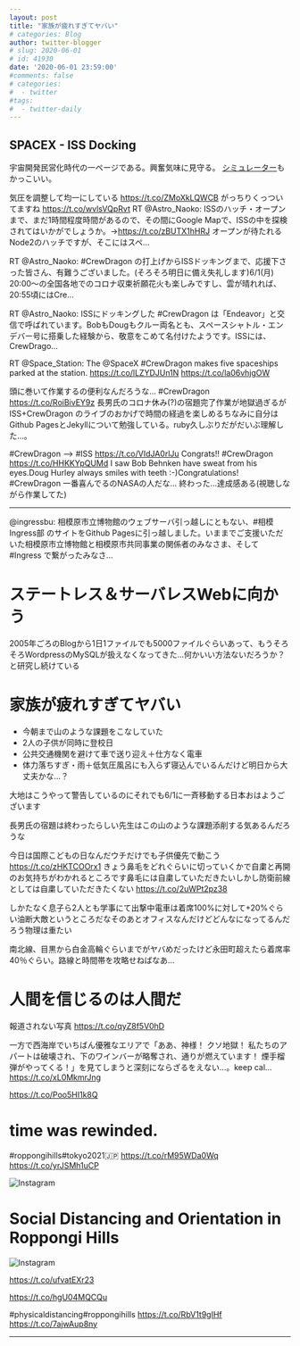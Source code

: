 ```yaml
---
layout: post
title: "家族が疲れすぎてヤバい"
# categories: Blog
author: twitter-blogger
# slug: 2020-06-01
# id: 41930
date: '2020-06-01 23:59:00'
#comments: false
# categories:
#  - twitter
#tags:
#  - twitter-daily
---
```


## SPACEX - ISS Docking

宇宙開発民営化時代の一ページである。興奮気味に見守る。
[シミュレーター](https://iss-sim.spacex.com/)もかっこいい。

気圧を調整して均一にしている https://t.co/ZMoXkLQWCB 
がっちりくっついてますね https://t.co/wvlsVQpRvt 
RT @Astro_Naoko: ISSのハッチ・オープンまで、まだ1時間程度時間があるので、その間にGoogle Mapで、ISSの中を探検されてはいかがでしょうか。→https://t.co/zBUTX1hHRJ オープンが待たれるNode2のハッチですが、そこにはスペ…

RT @Astro_Naoko: #CrewDragon の打上げからISSドッキングまで、応援下さった皆さん、有難うございました。(そろそろ明日に備え失礼します)6/1(月) 20:00〜の全国各地でのコロナ収束祈願花火も楽しみですし、雲が晴れれば、20:55頃にはCre…

RT @Astro_Naoko: ISSにドッキングした #CrewDragon は「Endeavor」と交信で呼ばれています。BobもDougもクルー両名とも、スペースシャトル・エンデバー号に搭乗した経験から、敬意をこめて名付けたようです。ISSには、CrewDrago…

RT @Space_Station: The @SpaceX #CrewDragon makes five spaceships parked at the station. https://t.co/lLZYDJUn1N https://t.co/la06vhjgOW

頭に巻いて作業するの便利なんだろうな… #CrewDragon https://t.co/RoiBivEY9z 
長男氏のコロナ休み(?)の宿題完了作業が地獄過ぎるがISS+CrewDragon のライブのおかげで時間の経過を楽しめるちなみに自分は Github PagesとJekyllについて勉強している。ruby久しぶりだがだいぶ理解した…。

#CrewDragon --> #ISS https://t.co/VIdJA0rlJu 
Congrats!! #CrewDragon https://t.co/HHKKYpQUMd 
I saw Bob Behnken have sweat from his eyes.Doug Hurley always smiles with teeth :-)Congratulations! #CrewDragon 
一番喜んでるのNASAの人だな… 
終わった…達成感ある(視聴しながら作業してた)

<HR>

@ingressbu: 相模原市立博物館のウェブサーバ引っ越しにともない、#相模Ingress部 のサイトをGithub Pagesに引っ越しました。いままでご支援いただいた相模原市立博物館と相模原市共同事業の関係者のみなさま、そして #Ingress で繋がったみなさ…

# ステートレス＆サーバレスWebに向かう

2005年ごろのBlogから1日1ファイルでも5000ファイルぐらいあって、もうそろそろWordpressのMySQLが扱えなくなってきた…何かいい方法ないだろうか？と研究し続けている


# 家族が疲れすぎてヤバい

- 今朝まで山のような課題をこなしていた
- 2人の子供が同時に登校日
- 公共交通機関を避けて車で送り迎え＋仕方なく電車
- 体力落ちすぎ・雨＋低気圧風呂にも入らず寝込んでいるんだけど明日から大丈夫かな…？ 

大地はこうやって警告しているのにそれでも6/1に一斉移動する日本おはようございます

長男氏の宿題は終わったらしい先生はこの山のような課題添削する気あるんだろうな

今日は国際こどもの日なんだウチだけでも子供優先で動こう https://t.co/zHKTCOOrx1 
きょう鼻毛をどれぐらいに切っていくかで自粛と再開のお気持ちがわかれるところです鼻毛には自粛していただきたいしかし防衛前線としては自粛していただきたくない https://t.co/2uWPt2pz38


しかたなく息子ら2人とも学事にて出撃中電車は着席100%に対して+20%ぐらい油断大敵というところだなそのあとオフィスなんだけどどんなになってるんだろう物理は重たい

南北線、目黒から白金高輪ぐらいまでがヤバめだったけど永田町超えたら着席率40％ぐらい。路線と時間帯を攻略せねばなあ…


# 人間を信じるのは人間だ

報道されない写真 https://t.co/qyZ8f5V0hD

一方で西海岸でいちばん優雅なエリアで「ああ、神様！ クソ地獄！ 私たちのアパートは破壊され、下のワインバーが略奪され、通りが燃えています！ 煙手榴弾がやってくる！」を見てしまうと深刻にならざるをえない…。keep cal… https://t.co/xL0MkmrJng 

https://t.co/Poo5HI1k8Q 

# time was rewinded.
#roppongihills#tokyo2021🇯🇵 https://t.co/rM95WDa0Wq https://t.co/yrJSMh1uCP

![Instagram](https://pbs.twimg.com/media/EZZdiNgXgAE_PDu?format=jpg&name=small)


# Social Distancing and Orientation in Roppongi Hills

![Instagram](https://pbs.twimg.com/media/EZZdihvWkAMCzmn?format=jpg&name=small)

https://t.co/ufvatEXr23

https://t.co/hgU04MQCQu


#physicaldistancing#roppongihills https://t.co/RbV1t9gIHf https://t.co/7ajwAup8ny

<hr>

<blockquote class="twitter-tweet" data-conversation="none"><a href="https://twitter.com/o_ob/statuses/1267113139851558912"></a></blockquote>
<blockquote class="twitter-tweet" data-conversation="none"><a href="https://twitter.com/o_ob/statuses/1267115311116902400"></a></blockquote>
<blockquote class="twitter-tweet" data-conversation="none"><a href="https://twitter.com/o_ob/statuses/1267115650805202945"></a></blockquote>
<blockquote class="twitter-tweet" data-conversation="none"><a href="https://twitter.com/o_ob/statuses/1267135475921195008"></a></blockquote>
<blockquote class="twitter-tweet" data-conversation="none"><a href="https://twitter.com/o_ob/statuses/1267135529104994304"></a></blockquote>
<blockquote class="twitter-tweet" data-conversation="none"><a href="https://twitter.com/o_ob/statuses/1267136976576057345"></a></blockquote>
<blockquote class="twitter-tweet" data-conversation="none"><a href="https://twitter.com/o_ob/statuses/1267137323034009605"></a></blockquote>
<blockquote class="twitter-tweet" data-conversation="none"><a href="https://twitter.com/o_ob/statuses/1267138026003546112"></a></blockquote>
<blockquote class="twitter-tweet" data-conversation="none"><a href="https://twitter.com/o_ob/statuses/1267144577179238402"></a></blockquote>
<blockquote class="twitter-tweet" data-conversation="none"><a href="https://twitter.com/o_ob/statuses/1267144939088953344"></a></blockquote>
<blockquote class="twitter-tweet" data-conversation="none"><a href="https://twitter.com/o_ob/statuses/1267145768973942785"></a></blockquote>
<blockquote class="twitter-tweet" data-conversation="none"><a href="https://twitter.com/o_ob/statuses/1267151793168900101"></a></blockquote>
<blockquote class="twitter-tweet" data-conversation="none"><a href="https://twitter.com/o_ob/statuses/1267154358531063808"></a></blockquote>
<blockquote class="twitter-tweet" data-conversation="none"><a href="https://twitter.com/o_ob/statuses/1267154475052986368"></a></blockquote>
<blockquote class="twitter-tweet" data-conversation="none"><a href="https://twitter.com/o_ob/statuses/1267174522718838784"></a></blockquote>
<blockquote class="twitter-tweet" data-conversation="none"><a href="https://twitter.com/o_ob/statuses/1267176082844729344"></a></blockquote>
<blockquote class="twitter-tweet" data-conversation="none"><a href="https://twitter.com/o_ob/statuses/1267200926860754945"></a></blockquote>
<blockquote class="twitter-tweet" data-conversation="none"><a href="https://twitter.com/o_ob/statuses/1267204288641560576"></a></blockquote>
<blockquote class="twitter-tweet" data-conversation="none"><a href="https://twitter.com/o_ob/statuses/1267206603448528896"></a></blockquote>
<blockquote class="twitter-tweet" data-conversation="none"><a href="https://twitter.com/o_ob/statuses/1267216522092535810"></a></blockquote>
<blockquote class="twitter-tweet" data-conversation="none"><a href="https://twitter.com/o_ob/statuses/1267228143741353984"></a></blockquote>
<blockquote class="twitter-tweet" data-conversation="none"><a href="https://twitter.com/o_ob/statuses/1267237230801633286"></a></blockquote>
<blockquote class="twitter-tweet" data-conversation="none"><a href="https://twitter.com/o_ob/statuses/1267246410635739136"></a></blockquote>
<blockquote class="twitter-tweet" data-conversation="none"><a href="https://twitter.com/o_ob/statuses/1267290907973316608"></a></blockquote>
<blockquote class="twitter-tweet" data-conversation="none"><a href="https://twitter.com/o_ob/statuses/1267291278435184640"></a></blockquote>
<blockquote class="twitter-tweet" data-conversation="none"><a href="https://twitter.com/o_ob/statuses/1267303188694216712"></a></blockquote>
<blockquote class="twitter-tweet" data-conversation="none"><a href="https://twitter.com/o_ob/statuses/1267303194532724736"></a></blockquote>
<blockquote class="twitter-tweet" data-conversation="none"><a href="https://twitter.com/o_ob/statuses/1267303201080070144"></a></blockquote>
<blockquote class="twitter-tweet" data-conversation="none"><a href="https://twitter.com/o_ob/statuses/1267333697084297219"></a></blockquote>
<blockquote class="twitter-tweet" data-conversation="none"><a href="https://twitter.com/o_ob/statuses/1267421826965110784"></a></blockquote>


